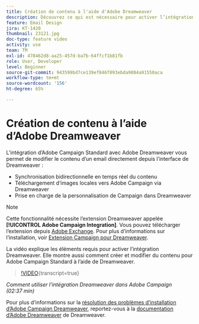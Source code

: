 ```yaml
---
title: Création de contenu à l'aide d'Adobe Dreamweaver
description: Découvrez ce qui est nécessaire pour activer l’intégration de Dreamweaver et comment créer et modifier du contenu pour Adobe Campaign Standard à l’aide de Dreamweaver.
feature: Email Design
jira: KT-1420
thumbnail: 23121.jpg
doc-type: feature video
activity: use
team: TM
exl-id: 478462d8-aa25-457d-ba7b-64ffcf1b81fb
role: User, Developer
level: Beginner
source-git-commit: 943599bd7ce139ef846f093ebda9084a91550aca
workflow-type: tm+mt
source-wordcount: '156'
ht-degree: 65%

---
```


# Création de contenu à l’aide d’Adobe Dreamweaver

L’intégration d’Adobe Campaign Standard avec Adobe Dreamweaver vous permet de modifier le contenu d’un email directement depuis l’interface de Dreamweaver :

* Synchronisation bidirectionnelle en temps réel du contenu
* Téléchargement d’images locales vers Adobe Campaign via Dreamweaver
* Prise en charge de la personnalisation de Campaign dans Dreamweaver

>[!NOTE]
>
>Cette fonctionnalité nécessite l’extension Dreamweaver appelée **[!UICONTROL Adobe Campaign Integration]**. Vous pouvez télécharger l’extension depuis [Adobe Exchange](https://exchange.adobe.com/creativecloud.html#search). Pour plus d’informations sur l’installation, voir [Extension Campaign pour Dreamweaver](https://helpx.adobe.com/fr/dreamweaver/using/working-with-dreamweaver-and-campaign.html).

La vidéo explique les éléments requis pour activer l’intégration Dreamweaver. Elle montre aussi comment créer et modifier du contenu pour Adobe Campaign Standard à l’aide de Dreamweaver.

>[!VIDEO](https://video.tv.adobe.com/v/37569?learn=on&captions=fre_fr){transcript=true}

*Comment utiliser l’intégration Dreamweaver dans Adobe Campaign (02:37 min)*

Pour plus d’informations sur la [résolution des problèmes d’installation d’Adobe Campaign Dreamweaver](https://helpx.adobe.com/fr/dreamweaver/kb/dreamweaver-campaign-integration-issue.html), reportez-vous à la [documentation d’Adobe Dreamweaver](https://helpx.adobe.com/fr/dreamweaver/using/working-with-dreamweaver-and-campaign.html) de Dreamweaver.

